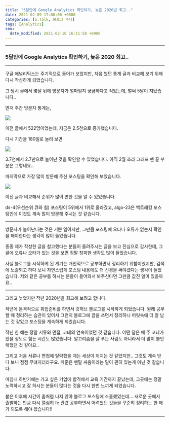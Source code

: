```yaml
---
title: "5달만에 Google Analytics 확인하기, 늦은 2020년 회고.."
date: 2021-02-09 17:00:00 +0800
categories: [5.Talk, 블로그 수다]
tags: [Analytics]
seo:
  date_modified: 2021-02-10 16:11:50 +0900
---
```


------



###  5달만에 Google Analytics 확인하기, 늦은 2020 회고..

------

구글 애널리틱스는 주기적으로 들어가 보았지만, 처음 썼던 통계 글과 비교해 보기 위해 다시 작성하게 되었습니다.

그 당시 글에서 몇달 뒤에 방문자가 얼마일지 궁금하다고 적었는데, 벌써 5달이 지났습니다..

먼저 주간 방문자 통계는,

![](https://drive.google.com/uc?export=download&id=1HFlWJwOw2DSVS6DGnxW-ceJ0rFXxo7jJ)

이전 글에서 522명이었는데, 지금은 2.5천으로 증가했습니다.



다시 기간을 180일로 늘려 보면

![](https://drive.google.com/uc?export=download&id=1dQcAn9isIkPK0-AGndlxswFfT0r7f858)

3.7천에서 2.7만으로 늘어난 것을 확인할 수 있었습니다. 아직 2월 초라 그래프 맨 끝 부분은 그렇네요..



마지막으로 가장 많이 방문해 주신 포스팅을 확인해 보았습니다.

![](https://drive.google.com/uc?export=download&id=1_jmIsddPnnF1e_N3gJMd3Q291-A2r9y7)

이전 글과 비교해서 순위가 많이 변한 것을 알 수 있었습니다.

ds-4(우선순위 큐와 힙) 포스팅이 5위에서 1위로 올라갔고, algo-23은 백트래킹 포스팅인데 이것도 계속 많이 방문해 주시는 것 같습니다.

------

방문자가 늘어난다는 것은 기쁜 일이지만, 그만큼 포스팅에 오타나 오류가 없는지 확인을 해야한다는 생각이 많이 들었습니다.

종종 제가 작성한 글을 참고했다는 분들이 올려주시는 글을 보고 진심으로 감사한데, 그 글에 오류나 오타가 있는 것을 보면 정말 창피한 생각도 많이 들었습니다.

사실 블로그를 시작하게 된 계기는 개인적으로 공부하면서 정리하기 위함이였지만, 검색에 노출되고 하다 보니 자연스럽게 포스팅 내용에도 더 신경을 써야겠다는 생각이 들었습니다. 저와 같은 공부를 하시는 분들이 들어와서 봐주신다면 그만큼 값진 일이 있을까요..

------

그리고 늦었지만 작년 2020년을 회고해 보려고 합니다.

작년에 본격적으로 취업준비를 하면서 깃허브 블로그를 시작하게 되었습니다.
원래 공부할 때 정리하는 습관이 있어서 그런지 블로그에 글을 쓰면서 정리하니 머릿속에 더 잘 남는 것 같았고 포스팅을 계속하게 되었습니다.

작년 한 해는 정말 서류와 면접, 코테의 연속이었던 것 같습니다. 어떤 달은 매 주 코테가 있을 정도로 힘든 시간도 많았습니다. 알고리즘을 잘 푸는 사람도 아니라서 더 많이 불안해했던 것 같아요..

그리고 처음 서류나 면접에 탈락했을 때는 세상이 꺼지는 것 같았지만.. 그것도 계속 받다 보니 점점 무뎌지더라구요. 취준은 멘탈 싸움이라는 말이 괜히 있는게 아닌 것 같습니다.

마침내 하반기에는 가고 싶은 기업에 합격해서 교육 기간까지 끝났는데, 그곳에는 정말 노력하시고 잘 하시는 분들이 많다는 것을 다시 한번 느끼게 되었습니다.

붙은 이후에 시간이 좀처럼 나지 않아 블로그 포스팅에 소홀했었는데...
새로운 곳에서 출발하는 만큼 다시 열심히 fe 관련 공부하면서 어려웠던 것들을 꾸준히 정리하는 한 해가 되도록 해야 겠습니다!!

------

